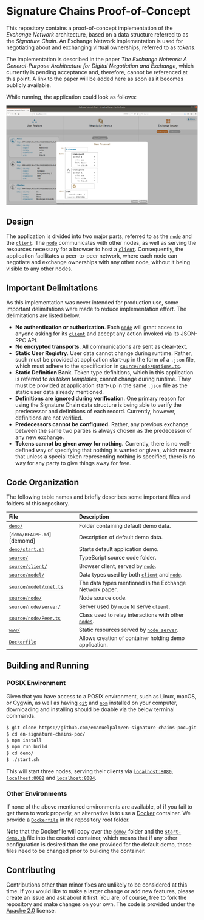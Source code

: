 # Signature Chains Proof-of-Concept

This repository contains a proof-of-concept implementation of the _Exchange Network_ architecture,
based on a data structure referred to as the _Signature Chain_. An Exchange Network implementation
is used for negotiating about and exchanging virtual ownerships, referred to as _tokens_.

The implementation is described in the paper _The Exchange Network: A General-Purpose Architecture_
_for Digital Negotiation and Exchange_, which currently is pending acceptance and, therefore,
cannot be referenced at this point. A link to the paper will be added here as soon as it becomes
publicly available.

While running, the application could look as follows:

![A screenshot of the client of the running application.](documents/screenshot1.png)

## Design

The application is divided into two major parts, referred to as the [`node`][node] and the
[`client`][client]. The [`node`][node] communicates with other nodes, as well as serving the
resources necessary for a browser to host a [`client`][client]. Consequently, the application
facilitates a peer-to-peer network, where each node can negotiate and exchange ownerships
with any other node, without it being visible to any other nodes.

## Important Delimitations

As this implementation was never intended for production use, some important delimitations were
made to reduce implementation effort. The delimitations are listed below.

- __No authentication or authorization__. Each [`node`][node] will grant access to anyone asking
  for its [`client`][client] and accept any action invoked via its JSON-RPC API.
- __No encrypted transports__. All communications are sent as clear-text.
- __Static User Registry__. User data cannot change during runtime. Rather, such must be provided
  at application start-up in the form of a `.json` file, which must adhere to the specification in
  [`source/node/Options.ts`](source/node/Options.ts).
- __Static Definition Bank__. Token type definitions, which in this application is referred to as
  _token templates_, cannot change during runtime. They must be provided at application start-up
  in the same `.json` file as the static user data already mentioned.
- __Definitions are ignored during verification__. One primary reason for using the Signature Chain
  data structure is being able to verify the predecessor and definitions of each record. Currently,
  however, definitions are not verified.
- __Predecessors cannot be configured.__ Rather, any previous exchange between the same two parties
  is always chosen as the predecessor of any new exchange.
- __Tokens cannot be given away for nothing.__ Currently, there is no well-defined way of
  specifying that nothing is wanted or given, which means that unless a special token representing
  nothing is specified, there is no way for any party to give things away for free.

## Code Organization

The following table names and briefly describes some important files and folders of this
repository.

| File                           | Description                                                    |
|:-------------------------------|:---------------------------------------------------------------|
| [`demo/`][demo]                | Folder containing default demo data.                           |
| [`demo/README.md`][demomd]     | Description of default demo data.                              |
| [`demo/start.sh`][demosh]      | Starts default application demo.                               |
| [`source/`][source]            | TypeScript source code folder.                                 |
| [`source/client/`][client]     | Browser client, served by [`node`][node].                      |
| [`source/model/`][model]       | Data types used by both [`client`][client] and [`node`][node]. |
| [`source/model/xnet.ts`][xnet] | The data types mentioned in the Exchange Network paper.        |
| [`source/node/`][node]         | Node source code.                                              |
| [`source/node/server/`][server]| Server used by [`node`][node] to serve [`client`][client].     |
| [`source/node/Peer.ts`][peer]  | Class used to relay interactions with other [`nodes`][node].   |
| [`www/`][www]                  | Static resources served by [`node server`][server].            |
| [`Dockerfile`][dockerfile]     | Allows creation of container holding demo application.         |

## Building and Running

### POSIX Environment

Given that you have access to a POSIX environment, such as Linux, macOS, or Cygwin, as
well as having [`git`](https://www.git-scm.com) and [`npm`](https://www.npmjs.com) installed on
your computer, downloading and installing should be doable via the below terminal commands.

```sh
$ git clone https://github.com/emanuelpalm/en-signature-chains-poc.git
$ cd en-signature-chains-poc/
$ npm install
$ npm run build
$ cd demo/
$ ./start.sh
```

This will start three nodes, serving their clients via [`localhost:8080`](http://localhost:8080),
[`localhost:8082`](http://localhost:8082) and [`localhost:8084`](http://localhost:8084).

### Other Environments

If none of the above mentioned environments are available, of if you fail to get them to work
properly, an alternative is to use a [Docker](https://www.docker.com) container. We provide a
[`Dockerfile`][dockerfile] in the repository root folder.

Note that the Dockerfile will copy over the [`demo/`][demo] folder and the
[`start-demo.sh`][demosh] file into the created container, which means that if any other
configuration is desired than the one provided for the default demo, those files need to be
changed prior to building the container.

[client]: source/client
[demo]: demo
[demosh]: demo/start.sh
[dockerfile]: Dockerfile
[model]: source/model
[node]: source/node
[peer]: source/node/Peer.ts
[server]: source/node/server
[source]: source
[www]: www
[xnet]: source/model/xnet.ts

## Contributing

Contributions other than minor fixes are unlikely to be considered at this time. If you would like
to make a larger change or add new features, please create an issue and ask about it first. You
are, of course, free to fork the repository and make changes on your own. The code is provided
under the [Apache 2.0](LICENSE) license.